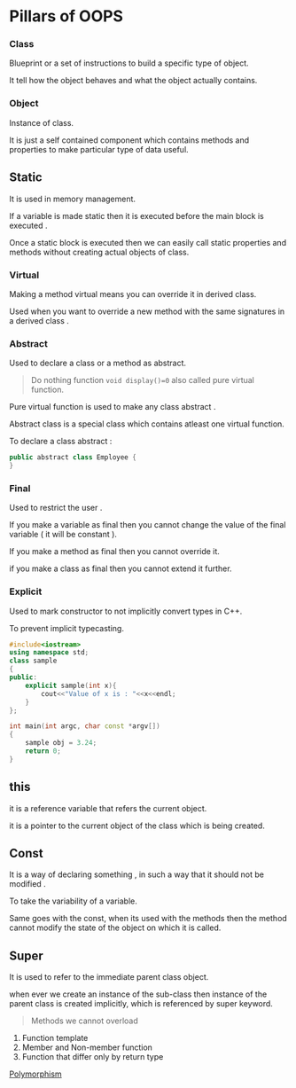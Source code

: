 # Pillars of OOPS

### Class

Blueprint or a set of instructions to build a specific type of object.

It tell how the object behaves and what the object actually contains.

### Object

Instance of class.

It is just a self contained component which contains methods and properties to make particular type of data useful.

## Static

It is used in memory management.

If a variable is made static then it is executed before the main block is executed .

Once a static block is executed then we can easily call static properties and methods without creating actual objects of class.

### Virtual

Making a method virtual means you can override it in derived class.

Used when you want to override a new method with the same signatures in a derived class .

### Abstract

Used to declare a class or a method as abstract.

> Do nothing function
> `void display()=0`
> also called pure virtual function.

Pure virtual function is used to make any class abstract .

Abstract class is a special class which contains atleast one virtual function.

To declare a class abstract :

```cpp
public abstract class Employee {
}
```

### Final

Used to restrict the user .

If you make a variable as final then you cannot change the value of the final variable ( it will be constant ).

If you make a method as final then you cannot override it.

if you make a class as final then you cannot extend it further.

### Explicit

Used to mark constructor to not implicitly convert types in C++.

To prevent implicit typecasting.

```cpp
#include<iostream>
using namespace std;
class sample
{
public:
	explicit sample(int x){
		cout<<"Value of x is : "<<x<<endl;
	}
};

int main(int argc, char const *argv[])
{
	sample obj = 3.24;
	return 0;
}
```

## this

it is a reference variable that refers the current object.

it is a pointer to the current object of the class which is being created.

## Const

It is a way of declaring something , in such a way that it should not be modified .

To take the variability of a variable.

Same goes with the const, when its used with the methods then the method cannot modify the state of the object on which it is called.

## Super

It is used to refer to the immediate parent class object.

when ever we create an instance of the sub-class then instance of the parent class is created implicitly, which is referenced by super keyword.

> Methods we cannot overload

1. Function template
2. Member and Non-member function
3. Function that differ only by return type
   >

[Polymorphism ](./Polymorphism.md)
